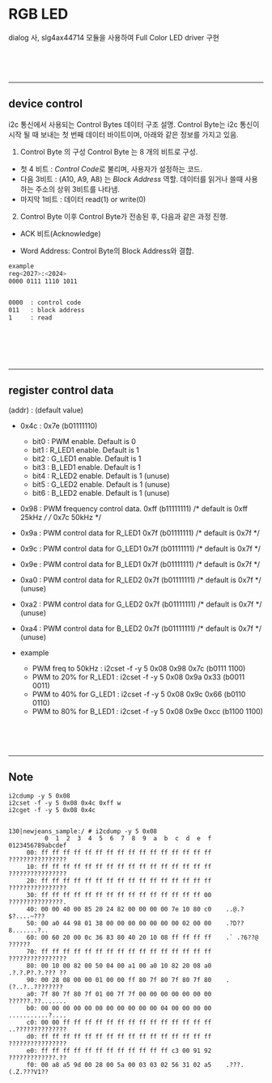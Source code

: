 # RGB LED

dialog 사, slg4ax44714 모듈을 사용하여 Full Color LED driver 구현


<br/>
<br/>
<br/>
<hr>

## device control

 i2c 통신에서 사용되는 Control Bytes 데이터 구조 설명.
 Control Byte는 i2c 통신이 시작 될 때 보내는 첫 번째 데이터 바이트이며, 아래와 같은 정보를 가지고 있음.

 1. Control Byte 의 구성
 Control Byte 는 8 개의 비트로 구성. 
 - 첫 4 비트 : *Control Code*로 불리며, 사용자가 설정하는 코드.
 - 다음 3비트 : (A10, A9, A8) 는  *Block Address* 역할. 
    데이터를 읽거나 쓸때 사용하는 주소의 상위 3비트를 나타냄. 
 - 마지막 1비트 : 데이터 read(1) or write(0)

 2. Control Byte 이후
 Control Byte가 전송된 후, 다음과 같은 과정 진행.
 - ACK 비트(Acknowledge) 
 
 - Word Address: Control Byte의 Block Address와 결합.

```bash
example 
reg<2027>:<2024>
0000 0111 1110 1011


0000  : control code 
011   : block address
1     : read 



```

<br/>
<br/>
<br/>
<hr>

## register control data
 (addr) : (default value)
 - 0x4c : 0x7e (b01111110)
   * bit0 : PWM enable. Default is 0
   * bit1 : R_LED1 enable. Default is 1
   * bit2 : G_LED1 enable. Default is 1
   * bit3 : B_LED1 enable. Default is 1
   * bit4 : R_LED2 enable. Default is 1 (unuse)
   * bit5 : G_LED2 enable. Default is 1 (unuse)
   * bit6 : B_LED2 enable. Default is 1 (unuse)
 - 0x98 : PWM frequency control data.  0xff (b11111111) /* default is 0xff 25kHz */ /* 0x7c 50kHz */
 - 0x9a : PWM control data for R_LED1  0x7f (b01111111) /* default is 0x7f */
 - 0x9c : PWM control data for G_LED1  0x7f (b01111111) /* default is 0x7f */
 - 0x9e : PWM control data for B_LED1  0x7f (b01111111) /* default is 0x7f */
 - 0xa0 : PWM control data for R_LED2  0x7f (b01111111) /* default is 0x7f */ (unuse)
 - 0xa2 : PWM control data for G_LED2  0x7f (b01111111) /* default is 0x7f */ (unuse)
 - 0xa4 : PWM control data for B_LED2  0x7f (b01111111) /* default is 0x7f */ (unuse)


 - example
   * PWM freq to 50kHz     : i2cset -f -y 5 0x08 0x98 0x7c (b0111 1100)
   * PWM to 20% for R_LED1 : i2cset -f -y 5 0x08 0x9a 0x33 (b0011 0011)
   * PWM to 40% for G_LED1 : i2cset -f -y 5 0x08 0x9c 0x66 (b0110 0110)
   * PWM to 80% for B_LED1 : i2cset -f -y 5 0x08 0x9e 0xcc (b1100 1100)
<br/>
<br/>
<br/>
<hr>

## Note

```
i2cdump -y 5 0x08
i2cset -f -y 5 0x08 0x4c 0xff w
i2cget -f -y 5 0x08 0x4c


130|newjeans_sample:/ # i2cdump -y 5 0x08
          0  1  2  3  4  5  6  7  8  9  a  b  c  d  e  f    0123456789abcdef
     00: ff ff ff ff ff ff ff ff ff ff ff ff ff ff ff ff    ????????????????
     10: ff ff ff ff ff ff ff ff ff ff ff ff ff ff ff ff    ????????????????
     20: ff ff ff ff ff ff ff ff ff ff ff ff ff ff ff ff    ????????????????
     30: ff ff ff ff ff ff ff ff ff ff ff ff ff ff ff 00    ???????????????.
     40: 00 00 40 00 85 20 24 82 00 00 00 00 7e 10 80 c0    ..@.? $?....~???
     50: 00 a0 44 98 01 38 00 00 00 00 00 00 00 02 00 00    .?D??8.......?..
     60: 00 60 20 00 0c 36 83 80 40 20 10 08 ff ff ff ff    .` .?6??@ ??????
     70: ff ff ff ff ff ff ff ff ff ff ff ff ff ff ff ff    ????????????????
     80: 00 10 00 82 00 50 04 00 a1 00 a0 10 82 20 08 a0    .?.?.P?.?.??? ??
     90: 00 28 08 00 00 01 00 00 ff 80 7f 80 7f 80 7f 80    .(?..?..????????
     a0: 7f 80 7f 80 7f 01 00 7f 7f 00 00 00 00 00 00 00    ??????.??.......
     b0: 00 00 00 00 00 00 00 00 00 00 00 04 00 00 00 00    ...........?....
     c0: 00 00 ff ff ff ff ff ff ff ff ff ff ff ff ff ff    ..??????????????
     d0: ff ff ff ff ff ff ff ff ff ff ff ff ff ff ff ff    ????????????????
     e0: ff ff ff ff ff ff ff ff ff ff ff ff c3 00 91 92    ?????????????.??
     f0: 00 a8 a5 9d 00 28 00 5a 00 03 03 02 56 31 02 a5    .???.(.Z.???V1??


```
